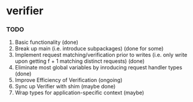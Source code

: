 # verifier
### TODO
1. Basic functionality (done)
2. Break up main (i.e. introduce subpackages) (done for some)
3. Implement request matching/verification prior to writes (i.e. only write upon getting f + 1 matching distinct requests) (done)
4. Eliminate most global variables by inroducing request handler types (done)
5. Improve Efficiency of Verification (ongoing)
6. Sync up Verifier with shim (maybe done)
7. Wrap types for application-specific context (maybe)

